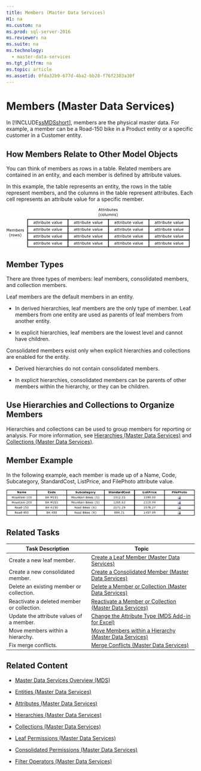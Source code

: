 ```yaml
---
title: Members (Master Data Services)
H1: na
ms.custom: na
ms.prod: sql-server-2016
ms.reviewer: na
ms.suite: na
ms.technology: 
  - master-data-services
ms.tgt_pltfrm: na
ms.topic: article
ms.assetid: 0fda32b9-677d-4ba2-bb28-f76f2383a30f
---
```

# Members (Master Data Services)
  In [!INCLUDE[ssMDSshort](../../Topics/TopicNameContainA/includes/ssMDSshort_md.md)], members are the physical master data. For example, a member can be a Road-150 bike in a Product entity or a specific customer in a Customer entity.  
  
## How Members Relate to Other Model Objects  
 You can think of members as rows in a table. Related members are contained in an entity, and each member is defined by attribute values.  
  
 In this example, the table represents an entity, the rows in the table represent members, and the columns in the table represent attributes. Each cell represents an attribute value for a specific member.  
  
 ![Master Data Services Entity Represented as Table](../../Topics/TopicNameNotContainA/media/mds_conc_entity_table.gif "mds_conc_entity_table")  
  
## Member Types  
 There are three types of members: leaf members, consolidated members, and collection members.  
  
 Leaf members are the default members in an entity.  
  
-   In derived hierarchies, leaf members are the only type of member. Leaf members from one entity are used as parents of leaf members from another entity.  
  
-   In explicit hierarchies, leaf members are the lowest level and cannot have children.  
  
 Consolidated members exist only when explicit hierarchies and collections are enabled for the entity.  
  
-   Derived hierarchies do not contain consolidated members.  
  
-   In explicit hierarchies, consolidated members can be parents of other members within the hierarchy, or they can be children.  
  
## Use Hierarchies and Collections to Organize Members  
 Hierarchies and collections can be used to group members for reporting or analysis. For more information, see [Hierarchies &#40;Master Data Services&#41;](../../Topics/TopicNameNotContainA/Hierarchies--Master-Data-Services-.md) and [Collections &#40;Master Data Services&#41;](../../Topics/TopicNameNotContainA/Collections--Master-Data-Services-.md).  
  
## Member Example  
 In the following example, each member is made up of a Name, Code, Subcategory, StandardCost, ListPrice, and FilePhoto attribute value.  
  
 ![Bike Product Entity Table](../../Topics/TopicNameNotContainA/media/mds_conc_entity_table_w_data.gif "mds_conc_entity_table_w_data")  
  
## Related Tasks  
  
|Task Description|Topic|  
|----------------------|-----------|  
|Create a new leaf member.|[Create a Leaf Member &#40;Master Data Services&#41;](../../Topics/TopicNameContainA/Create-a-Leaf-Member--Master-Data-Services-.md)|  
|Create a new consolidated member.|[Create a Consolidated Member &#40;Master Data Services&#41;](../../Topics/TopicNameContainA/Create-a-Consolidated-Member--Master-Data-Services-.md)|  
|Delete an existing member or collection.|[Delete a Member or Collection &#40;Master Data Services&#41;](../../Topics/TopicNameContainA/Delete-a-Member-or-Collection--Master-Data-Services-.md)|  
|Reactivate a deleted member or collection.|[Reactivate a Member or Collection &#40;Master Data Services&#41;](../../Topics/TopicNameContainA/Reactivate-a-Member-or-Collection--Master-Data-Services-.md)|  
|Update the attribute values of a member.|[Change the Attribute Type &#40;MDS Add-in for Excel&#41;](../../Topics/TopicNameNotContainA/Change-the-Attribute-Type--MDS-Add-in-for-Excel-.md)|  
|Move members within a hierarchy.|[Move Members within a Hierarchy &#40;Master Data Services&#41;](../Topic/Move%20Members%20within%20a%20Hierarchy%20\(Master%20Data%20Services\).md)|  
|Fix merge conflicts.|[Merge Conflicts &#40;Master Data Services&#41;](../../Topics/TopicNameNotContainA/Merge-Conflicts--Master-Data-Services-.md)|  
  
## Related Content  
  
-   [Master Data Services Overview &#40;MDS&#41;](../../Topics/TopicNameNotContainA/Master-Data-Services-Overview--MDS-.md)  
  
-   [Entities &#40;Master Data Services&#41;](../../Topics/TopicNameNotContainA/Entities--Master-Data-Services-.md)  
  
-   [Attributes &#40;Master Data Services&#41;](../../Topics/TopicNameNotContainA/Attributes--Master-Data-Services-.md)  
  
-   [Hierarchies &#40;Master Data Services&#41;](../../Topics/TopicNameNotContainA/Hierarchies--Master-Data-Services-.md)  
  
-   [Collections &#40;Master Data Services&#41;](../../Topics/TopicNameNotContainA/Collections--Master-Data-Services-.md)  
  
-   [Leaf Permissions &#40;Master Data Services&#41;](../../Topics/TopicNameNotContainA/Leaf-Permissions--Master-Data-Services-.md)  
  
-   [Consolidated Permissions &#40;Master Data Services&#41;](../Topic/Consolidated%20Permissions%20\(Master%20Data%20Services\).md)  
  
-   [Filter Operators &#40;Master Data Services&#41;](../../Topics/TopicNameNotContainA/Filter-Operators--Master-Data-Services-.md)  
  
  